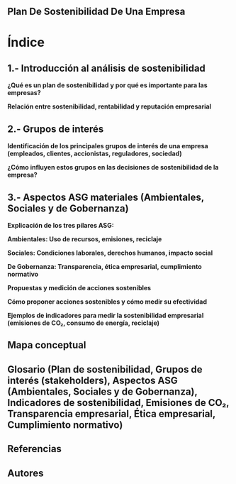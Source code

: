 ## Plan De Sostenibilidad De Una Empresa


# Índice

## 1.- Introducción al análisis de sostenibilidad

**¿Qué es un plan de sostenibilidad y por qué es importante para las empresas?**

**Relación entre sostenibilidad, rentabilidad y reputación empresarial**

## 2.- Grupos de interés

**Identificación de los principales grupos de interés de una empresa (empleados, clientes, accionistas, reguladores, sociedad)**

**¿Cómo influyen estos grupos en las decisiones de sostenibilidad de la empresa?**

## 3.- Aspectos ASG materiales (Ambientales, Sociales y de Gobernanza)

**Explicación de los tres pilares ASG:**

**Ambientales: Uso de recursos, emisiones, reciclaje**

**Sociales: Condiciones laborales, derechos humanos, impacto social**

**De Gobernanza: Transparencia, ética empresarial, cumplimiento normativo**

**Propuestas y medición de acciones sostenibles**

**Cómo proponer acciones sostenibles y cómo medir su efectividad**

**Ejemplos de indicadores para medir la sostenibilidad empresarial (emisiones de CO₂, consumo de energía, reciclaje)**

## Mapa conceptual


## Glosario (Plan de sostenibilidad, Grupos de interés (stakeholders), Aspectos ASG (Ambientales, Sociales y de Gobernanza), Indicadores de sostenibilidad, Emisiones de CO₂, Transparencia empresarial, Ética empresarial, Cumplimiento normativo)


## Referencias

## Autores
